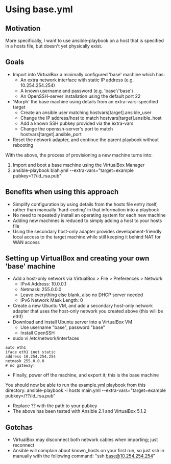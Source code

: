 
Using base.yml
==============

## Motivation

More specifically, I want to use ansible-playbook on a host that is specified in
a hosts file, but doesn't yet physically exist.


## Goals

- Import into VirtualBox a minimally configured 'base' machine which has: 
  	- An extra network interface with static IP address (e.g. 10.254.254.254)
	- A known username and password (e.g. 'base'/'base')
	- An OpenSSH-server installation using the default port 22
- 'Morph' the base machine using details from an extra-vars-specified target
	- Create an ansible user matching hostvars[target].ansible_user
	- Change the IP address/host to match hostvars[target].ansible_host
	- Add a known SSH pubkey provided via the extra-vars
	- Change the openssh-server's port to match hostvars[target].ansible_port
- Reset the network adapter, and continue the parent playbook without rebooting

With the above, the process of provisioning a new machine turns into:

1. Import and boot a base machine using the VirtualBox Manager
2. ansible-playbook blah.yml --extra-vars="target=example pubkey=??/id_rsa.pub"


## Benefits when using this approach

- Simplify configuration by using details from the hosts file entry itself, 
  rather than manually 'hard-coding' in that information into a playbook
- No need to repeatedly install an operating system for each new machine
- Adding new machines is reduced to simply adding a host to your hosts file
- Using the secondary host-only adapter provides development-friendly local 
  access to the target machine while still keeping it behind NAT for WAN access


## Setting up VirtualBox and creating your own 'base' machine
- Add a host-only network via VirtualBox > File > Preferences > Network
	- IPv4 Address: 10.0.0.1
	- Netmask: 255.0.0.0
	- Leave everything else blank, also no DHCP server needed
	- IPv6 Network Mask Length: 0
- Create a new Ubuntu VM, and add a secondary host-only network adapter that 
  uses the host-only network you created above (this will be eth1)
- Download and install Ubuntu server into a VirtualBox VM
	- Use username "base", password "base"
	- Install OpenSSH
- sudo vi /etc/network/interfaces

```
auto eth1
iface eth1 inet static
address 10.254.254.254
netmask 255.0.0.0
# no gateway!
```

- Finally, power off the machine, and export it; this is the base machine

You should now be able to run the example.yml playbook from this directory: 
ansible-playbook -i hosts main.yml --extra-vars="target=example pubkey=/??/id_rsa.pub"

* Replace ?? with the path to your pubkey
* The above has been tested with Ansible 2.1 and VirtualBox 5.1.2


## Gotchas

- VirtualBox may disconnect both network cables when importing; just reconnect
- Ansible will complain about known_hosts on your first run, so just ssh in 
  manually with the following command: "ssh base@10.254.254.254"

